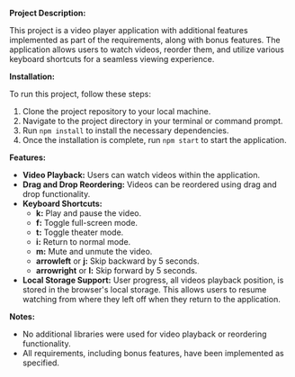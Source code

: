 
**Project Description:**

This project is a video player application with additional features implemented as part of the requirements, along with bonus features. The application allows users to watch videos, reorder them, and utilize various keyboard shortcuts for a seamless viewing experience.

**Installation:**

To run this project, follow these steps:

1. Clone the project repository to your local machine.
2. Navigate to the project directory in your terminal or command prompt.
3. Run `npm install` to install the necessary dependencies.
4. Once the installation is complete, run `npm start` to start the application.

**Features:**

- **Video Playback:** Users can watch videos within the application.
- **Drag and Drop Reordering:** Videos can be reordered using drag and drop functionality.
- **Keyboard Shortcuts:**
  - **k:** Play and pause the video.
  - **f:** Toggle full-screen mode.
  - **t:** Toggle theater mode.
  - **i:** Return to normal mode.
  - **m:** Mute and unmute the video.
  - **arrowleft** or **j:** Skip backward by 5 seconds.
  - **arrowright** or **l:** Skip forward by 5 seconds.
- **Local Storage Support:** User progress, all videos playback position, is stored in the browser's local storage. This allows users to resume watching from where they left off when they return to the application.

**Notes:**

- No additional libraries were used for video playback or reordering functionality.
- All requirements, including bonus features, have been implemented as specified.

